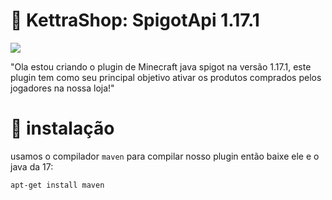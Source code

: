 # 👋 KettraShop: SpigotApi 1.17.1

![](https://media.discordapp.net/attachments/969290884300537868/972667991491756053/spigot.png)

"Ola estou criando o plugin de Minecraft java spigot na versão 1.17.1, este plugin tem como seu principal objetivo ativar os produtos comprados pelos jogadores na nossa loja!"

# 🔗 instalação

 usamos o compilador `maven` para compilar nosso plugin então baixe ele e o java da 17:
 ```
 apt-get install maven
 ```